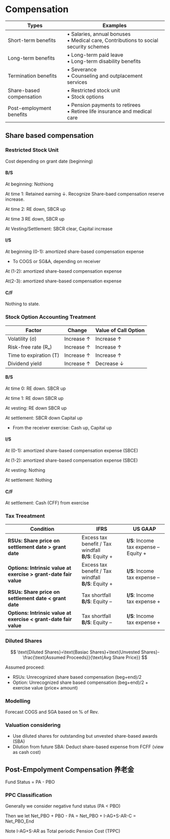 # Compensation

| Types                    | Examples                                                     |
| ------------------------ | ------------------------------------------------------------ |
| Short-term benefits      | • Salaries, annual bonuses<br>• Medical care, Contributions to social security schemes |
| Long-term benefits       | • Long-term paid leave<br>• Long-term disability benefits    |
| Termination benefits     | • Severance<br>• Counseling and outplacement services        |
| Share-based compensation | • Restricted stock unit<br>• Stock options                   |
| Post-employment benefits | • Pension payments to retirees<br>• Retiree life insurance and medical care |

## Share based compensation

### Restricted Stock Unit 

Cost depending on grant date (beginning)

#### B/S

At beginning: Nothiong

At time 1: Retained earning $\downarrow$. Recognize Share-baed compensation reserve increase.

At time 2: RE down, SBCR up

At time 3 RE down, SBCR up

At  Vesting/Settlement: SBCR clear, Capital increase

#### I/S

At beginning (0-1): amortized share-based compensation expense 

* To COGS or SG&A, depending on receiver

At (1-2): amortized share-based compensation expense 

At(2-3): amortized share-based compensation expense 

#### C/F

Nothing to state.

### Stock Option Accounting Treatment

| Factor                 | Change     | Value of Call Option |
| ---------------------- | ---------- | -------------------- |
| Volatility (σ)         | Increase ↑ | Increase ↑           |
| Risk-free rate (Rₓ)    | Increase ↑ | Increase ↑           |
| Time to expiration (T) | Increase ↑ | Increase ↑           |
| Dividend yield         | Increase ↑ | Decrease ↓           |

#### B/S

At time 0: RE down. SBCR up

At time 1: RE down SBCR up

At vesting: RE down SBCR up

At settlement: SBCR down Capital up

* From the receiver exercise: Cash up, Capital up 

#### I/S

At (0-1): amortized share-based compensation expense (SBCE)

At (1-2): amortized share-based compensation expense (SBCE)

At vesting: Nothing

At settlement: Nothing

#### C/F

At settlement: Cash (CFF) from exercise

### Tax Treeatment

| Condition                                                    | IFRS                                                   | US GAAP                                   |
| ------------------------------------------------------------ | ------------------------------------------------------ | ----------------------------------------- |
| **RSUs: Share price on settlement date > grant date**        | Excess tax benefit / Tax windfall<br>**B/S**: Equity + | **I/S**: Income tax expense –<br>Equity + |
| **Options: Intrinsic value at exercise > grant-date fair value** | Excess tax benefit / Tax windfall<br>**B/S**: Equity + | **I/S**: Income tax expense –             |
| **RSUs: Share price on settlement date < grant date**        | Tax shortfall<br>**B/S**: Equity –                     | **I/S**: Income tax expense +             |
| **Options: Intrinsic value at exercise < grant-date fair value** | Tax shortfall<br>**B/S**: Equity –                     | **I/S**: Income tax expense +             |

### Diluted Shares

$$
\text{Diluted Shares}=\text{Basiac Shares}+\text{Unvested Shares}-\frac{\text{Assumed Proceeds}}{\text{Avg Share Price}}
$$

Assumed proceed: 

* RSUs: Unrecognized share based compensation  (beg+end)/2
* Option: Unrecognized share based compensation (beg+end)/2 + exercise value (price$\times$ amount)

### Modelling 

Forecast COGS and SGA based on % of Rev. 

### Valuation considering

* Use diluted shares for outstanding but unvested share-based awards (SBA)
* Dilution from future SBA: Deduct share-based expense from FCFF (view as cash cost)



## Post-Empolyment Compensation 养老金


Fund Status = PA - PBO

### PPC Classification

Generally we consider negative fund status (PA < PBO)

Then we let Net_PBO + PBO - PA = Net_PBO + I-AG+S-AR-C = Net_PBO_End

Note I-AG+S-AR as Total periodic Pension Cost (TPPC)

